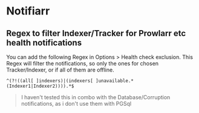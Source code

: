 # Notifiarr

## Regex to filter Indexer/Tracker for Prowlarr etc health notifications

You can add the following Regex in Options > Health check exclusion.
This Regex will filter the notifications, so only the ones for chosen Tracker/Indexer, or if all of them are offline.

`^(?!((all[ ]indexers)|(indexers[ ]unavailable.*(Indexer1|Indexer2)))).*$`

> I haven't tested this in combo with the Database/Corruption notifications, as i don't use them with PGSql
